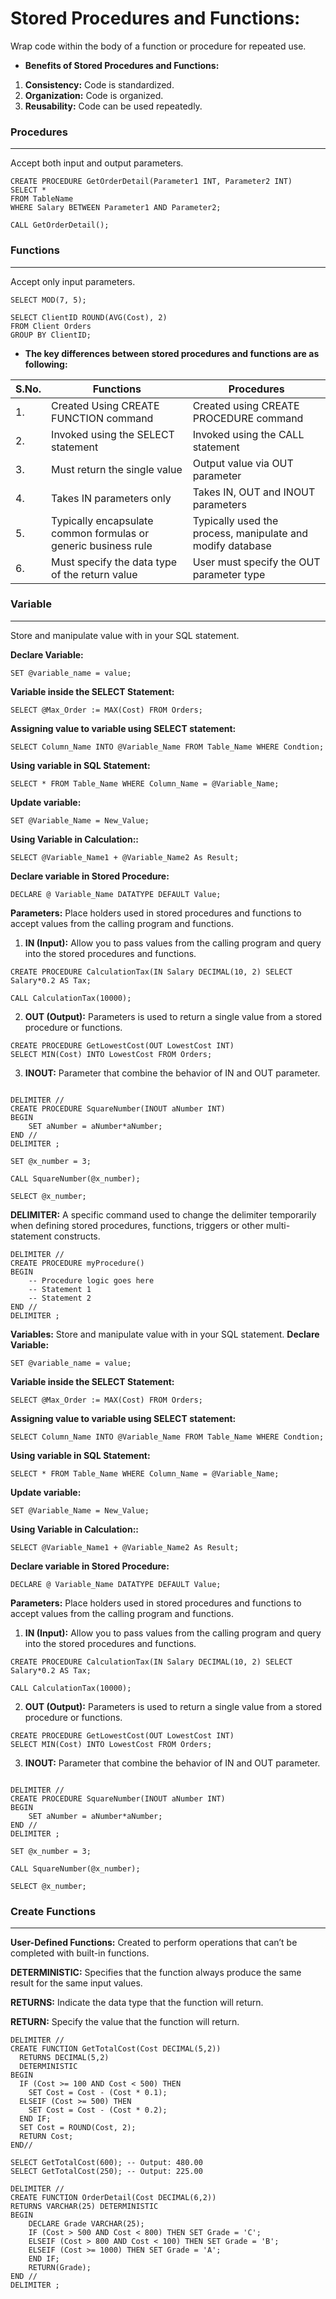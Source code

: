 # Stored Procedures and Functions: 
Wrap code within the body of a function or procedure for repeated use.

* **Benefits of Stored Procedures and Functions:**
1. **Consistency:** Code is  standardized.
2. **Organization:** Code is organized.
3. **Reusability:** Code can be used repeatedly.

### Procedures
------------------
Accept both input and output parameters.

```
CREATE PROCEDURE GetOrderDetail(Parameter1 INT, Parameter2 INT)
SELECT *
FROM TableName
WHERE Salary BETWEEN Parameter1 AND Parameter2;
```
```
CALL GetOrderDetail();
```

### Functions
--------------------
Accept only input parameters.

```
SELECT MOD(7, 5);
```
```
SELECT ClientID ROUND(AVG(Cost), 2)
FROM Client Orders
GROUP BY ClientID;
```
* **The key differences between stored procedures and functions are as following:**

|S.No. 	|Functions							|Procedures							|
|-------|---------------------------------------------------------------|---------------------------------------------------------------|
|1.	|Created Using CREATE FUNCTION command 				|Created using CREATE PROCEDURE command				|
|2.	|Invoked using the SELECT statement				|Invoked using the CALL statement				|
|3.	|Must return the single value		      			|Output value via OUT parameter					|
|4.	|Takes IN parameters only					|Takes IN, OUT and INOUT parameters				|
|5.	|Typically encapsulate common formulas or generic business rule |Typically used the process, manipulate and modify database	|
|6. 	|Must specify the data type of the return value      		|User must specify the OUT parameter type			|



### Variable
-----------------------
Store and manipulate value with in your SQL statement.

**Declare Variable:**
```
SET @variable_name = value;
```

**Variable inside the SELECT Statement:**
```
SELECT @Max_Order := MAX(Cost) FROM Orders;
```

**Assigning value to variable using SELECT statement:**
```
SELECT Column_Name INTO @Variable_Name FROM Table_Name WHERE Condtion;
```

**Using variable in SQL Statement:**
```
SELECT * FROM Table_Name WHERE Column_Name = @Variable_Name;
```

**Update variable:**
```
SET @Variable_Name = New_Value;
```

**Using Variable in Calculation::**
```
SELECT @Variable_Name1 + @Variable_Name2 As Result;
```

**Declare variable in Stored Procedure:**
```
DECLARE @ Variable_Name DATATYPE DEFAULT Value;
```

**Parameters:** Place holders used in stored procedures and functions to accept values from the calling program and functions.

1. **IN (Input):** Allow you to pass values from the calling program and query into the stored procedures and functions.
```
CREATE PROCEDURE CalculationTax(IN Salary DECIMAL(10, 2) SELECT Salary*0.2 AS Tax;

CALL CalculationTax(10000);
```

2. **OUT (Output):** Parameters is used to return a single value from a stored procedure or functions.
```
CREATE PROCEDURE GetLowestCost(OUT LowestCost INT)
SELECT MIN(Cost) INTO LowestCost FROM Orders;
```

3. **INOUT:** Parameter that combine the behavior of IN and OUT parameter.
```

DELIMITER //
CREATE PROCEDURE SquareNumber(INOUT aNumber INT)
BEGIN
	SET aNumber = aNumber*aNumber;
END //
DELIMITER ;

SET @x_number = 3;

CALL SquareNumber(@x_number);

SELECT @x_number;
```

**DELIMITER:** A specific command used to change the delimiter temporarily when defining stored procedures, functions, triggers or other multi-statement constructs.
```
DELIMITER //
CREATE PROCEDURE myProcedure()
BEGIN
    -- Procedure logic goes here
    -- Statement 1
    -- Statement 2
END //
DELIMITER ;
```

**Variables:** Store and manipulate value with in your SQL statement.
**Declare Variable:**
```
SET @variable_name = value;
```
**Variable inside the SELECT Statement:**
```
SELECT @Max_Order := MAX(Cost) FROM Orders;
```
**Assigning value to variable using SELECT statement:**
```
SELECT Column_Name INTO @Variable_Name FROM Table_Name WHERE Condtion;
```
**Using variable in SQL Statement:**
```
SELECT * FROM Table_Name WHERE Column_Name = @Variable_Name;
```
**Update variable:**
```
SET @Variable_Name = New_Value;
```
**Using Variable in Calculation::**
```
SELECT @Variable_Name1 + @Variable_Name2 As Result;
```
**Declare variable in Stored Procedure:**
```
DECLARE @ Variable_Name DATATYPE DEFAULT Value;
```
**Parameters:** Place holders used in stored procedures and functions to accept values from the calling program and functions.
1. **IN (Input):** Allow you to pass values from the calling program and query into the stored procedures and functions.
```
CREATE PROCEDURE CalculationTax(IN Salary DECIMAL(10, 2) SELECT Salary*0.2 AS Tax;

CALL CalculationTax(10000);
```
2. **OUT (Output):** Parameters is used to return a single value from a stored procedure or functions.
```
CREATE PROCEDURE GetLowestCost(OUT LowestCost INT)
SELECT MIN(Cost) INTO LowestCost FROM Orders;
```
3. **INOUT:** Parameter that combine the behavior of IN and OUT parameter.
```

DELIMITER //
CREATE PROCEDURE SquareNumber(INOUT aNumber INT)
BEGIN
	SET aNumber = aNumber*aNumber;
END //
DELIMITER ;

SET @x_number = 3;

CALL SquareNumber(@x_number);

SELECT @x_number;
```

### Create Functions
-------------------------------

**User-Defined Functions:** Created to perform operations that can’t be completed with built-in functions.

**DETERMINISTIC:** Specifies that the function always produce the same result for the same input values.

**RETURNS:** Indicate the data type that the function will return.

**RETURN:** Specify the value that the function will return. 


```
DELIMITER //
CREATE FUNCTION GetTotalCost(Cost DECIMAL(5,2))
  RETURNS DECIMAL(5,2)
  DETERMINISTIC
BEGIN
  IF (Cost >= 100 AND Cost < 500) THEN
    SET Cost = Cost - (Cost * 0.1);
  ELSEIF (Cost >= 500) THEN
    SET Cost = Cost - (Cost * 0.2);
  END IF;
  SET Cost = ROUND(Cost, 2);
  RETURN Cost;
END//
```
```
SELECT GetTotalCost(600); -- Output: 480.00
SELECT GetTotalCost(250); -- Output: 225.00
```
```
DELIMITER //
CREATE FUNCTION OrderDetail(Cost DECIMAL(6,2))
RETURNS VARCHAR(25) DETERMINISTIC
BEGIN
	DECLARE Grade VARCHAR(25);
	IF (Cost > 500 AND Cost < 800) THEN SET Grade = 'C';
	ELSEIF (Cost > 800 AND Cost < 100) THEN SET Grade = 'B';
	ELSEIF (Cost >= 1000) THEN SET Grade = 'A'; 
	END IF; 
    RETURN(Grade); 
END //
DELIMITER ;
```

